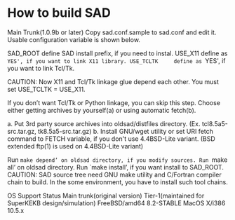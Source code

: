 # How to build SAD
Main Trunk(1.0.9b or later)
Copy sad.conf.sample to sad.conf and edit it.
Usable configuration variable is shown below.

SAD_ROOT      define SAD install prefix, if you need to instal.
USE_X11       define as `YES', if you want to link X11 library.
USE_TCLTK     define as `YES', if you want to link Tcl/Tk.
       
CAUTION:
Now X11 and Tcl/Tk linkage glue depend each other.
You must set USE_TCLTK = USE_X11.

If you don’t want Tcl/Tk or Python linkage, you can skip this step.
Choose either getting archives by yourself(a) or using automatic fetch(b).

a. Put 3rd party source archives into oldsad/distfiles directory.
   (Ex. tcl8.5a5-src.tar.gz, tk8.5a5-src.tar.gz)
b. Install GNU/wget utility or set URI fetch command to FETCH variable,
   if you don't use 4.4BSD-Lite variant.
   (BSD extended ftp(1) is used on 4.4BSD-Lite variant)
       
Run `make depend’ on oldsad directory, if you modify sources.
Run `make all’ on oldsad directory.
Run `make install’, if you want install to SAD_ROOT.
CAUTION:
SAD source tree need GNU make utility and C/Fortran compiler chain to build.
In the some environment, you have to install such tool chains.

OS Support Status
Main trunk(original version)
Tier-1(maintained for SuperKEKB design/simulation)
FreeBSD/amd64 8.2-STABLE
MacOS X/i386 10.5.x

